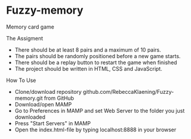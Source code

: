 # Fuzzy-memory
Memory card game 

The Assigment

* There should be at least 8 pairs and a maximum of 10 pairs.
* The pairs should be randomly positioned before a new game starts.
* There should be a replay button to restart the game when finished
* The project should be written in HTML, CSS and JavaScript.


How To Use

* Clone/download repository github.com/RebeccaKlaening/Fuzzy-memory.git from GitHub
* Download/open MAMP
* Go to Preferences in MAMP and set Web Server to the folder you just downloaded
* Press "Start Servers" in MAMP
* Open the index.html-file by typing localhost:8888 in your browser
